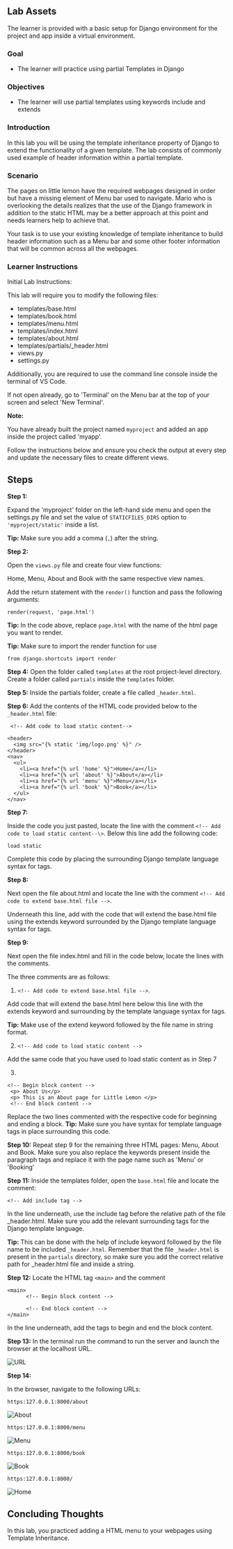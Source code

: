 
## **Lab Assets**

The learner is provided with a basic setup for Django environment for the project and app inside a virtual environment.

### **Goal**

- The learner will practice using partial Templates in Django

### **Objectives**

- The learner will use partial templates using keywords include and extends


### **Introduction**

In this lab you will be using the template inheritance property of Django to extend the functionality of a given template. The lab consists of commonly used example of header information within a partial template.

### **Scenario**

The pages on little lemon have the required webpages designed in order but have a missing element of Menu bar used to navigate. Mario who is overlooking the details realizes that the use of the Django framework in addition to the static HTML may be a better approach at this point and needs learners help to achieve that.

Your task is to use your existing knowledge of template inheritance to build header information such as a Menu bar and some other footer information that will be common across all the webpages.

###

### **Learner Instructions**

Initial Lab Instructions:

This lab will require you to modify the following files:

- templates/base.html
- templates/book.html
- templates/menu.html
- templates/index.html
- templates/about.html
- templates/partials/\_header.html
- views.py
- settings.py

Additionally, you are required to use the command line console inside the terminal of VS Code.

If not open already, go to 'Terminal' on the Menu bar at the top of your screen and select 'New Terminal'.

**Note:**

You have already built the project named ```myproject``` and added an app inside the project called 'myapp'.

Follow the instructions below and ensure you check the output at every step and update the necessary files to create different views.

## **Steps**

**Step 1:**

Expand the 'myproject' folder on the left-hand side menu and open the settings.py file and set the value of ```STATICFILES_DIRS``` option to ```'myproject/static'``` inside a list.

**Tip:** Make sure you add a comma (```,```) after the string.

**Step 2:**

Open the ```views.py``` file and create four view functions:

Home, Menu, About and Book with the same respective view names.

Add the return statement with the ```render()``` function and pass the following arguments:

``` render(request, 'page.html') ```

**Tip:** In the code above, replace ```page.html``` with the name of the html page you want to render.

**Tip:** Make sure to import the render function for use

```from django.shortcuts import render ```

**Step 4:**
Open the folder called ```templates``` at the root project-level directory. Create a folder called ```partials``` inside the ```templates``` folder.

**Step 5:**
Inside the partials folder, create a file called ```_header.html```.

**Step 6:**
Add the contents of the HTML code provided below to the ```_header.html``` file:

```
 <!-- Add code to load static content-->

<header>
  <img src="{% static 'img/logo.png' %}" />
</header>
<nav>
  <ul>
    <li><a href="{% url 'home' %}">Home</a></li>
    <li><a href="{% url 'about' %}">About</a></li>
    <li><a href="{% url 'menu' %}">Menu</a></li>
    <li><a href="{% url 'book' %}">Book</a></li>
  </ul>
</nav>

```

**Step 7:**

Inside the code you just pasted, locate the line with the comment ```<!-- Add code to load static content--\>```. Below this line add the following code:

``` load static ```

Complete this code by placing the surrounding Django template language syntax for tags.

**Step 8:**

Next open the file about.html and locate the line with the comment ```<!-- Add code to extend base.html file -->```.

Underneath this line, add with the code that will extend the base.html file using the extends keyword surrounded by the Django template language syntax for tags.

**Step 9:**

Next open the file index.html and fill in the code below, locate the lines with the comments.

The three comments are as follows:

1. ```<!-- Add code to extend base.html file -->```.

Add code that will extend the base.html here below this line with the extends keyword and surrounding by the template language syntax for tags.

**Tip:** Make use of the extend keyword followed by the file name in string format.

2. ```<!-- Add code to load static content -->```

Add the same code that you have used to load static content as in Step 7

3. 
```
<!-- Begin block content -->
 <p> About Us</p>
 <p> This is an About page for Little Lemon </p>
 <!-- End block content -->
```
Replace the two lines commented with the respective code for beginning and ending a block.
**Tip:** Make sure you have syntax for template language tags in place surrounding this code.

**Step 10:**
Repeat step 9 for the remaining three HTML pages: Menu, About and Book. Make sure you also replace the keywords present inside the paragraph tags and replace it with the page name such as 'Menu' or 'Booking'

**Step 11:**
Inside the templates folder, open the ```base.html``` file and locate the comment:

```<!-- Add include tag -->```
 
In the line underneath, use the include tag before the relative path of the file _header.html. Make sure you add the relevant surrounding tags for the Django template language.

**Tip:** This can be done with the help of include keyword followed by the file name to be included ```_header.html```. Remember that the file ```_header.html``` is present in the ```partials``` directory, so make sure you add the correct relative path for _header.html file and inside a string. 

**Step 12:**
 Locate the HTML tag ```<main>``` and the comment 
```
<main>
      <!-- Begin block content -->

      <!-- End block content -->
</main>
```

In the line underneath, add the tags to begin and end the block content.

**Step 13:**
In the terminal run the command to run the server and launch the browser at the localhost URL.

![URL ](terminal.png)

**Step 14:**

In the browser, navigate to the following URLs:

```https:127.0.0.1:8000/about```

![About](assets/about.png)

```https:127.0.0.1:8000/menu```

![Menu](assets/menu.png)

```https:127.0.0.1:8000/book```

![Book](assets/book.png)

```https:127.0.0.1:8000/```

![Home](assets/home.png)

## **Concluding Thoughts**

In this lab, you practiced adding a HTML menu to your webpages using Template Inheritance.